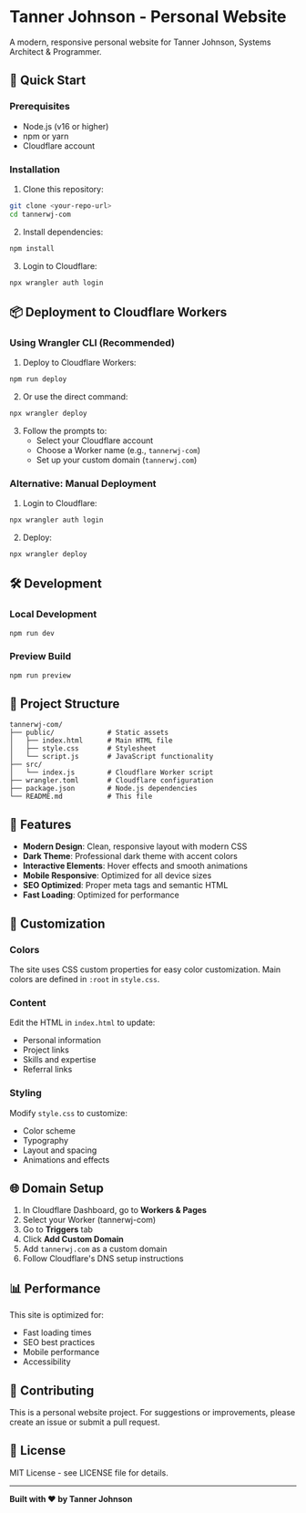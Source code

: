 # Tanner Johnson - Personal Website

A modern, responsive personal website for Tanner Johnson, Systems Architect & Programmer.

## 🚀 Quick Start

### Prerequisites
- Node.js (v16 or higher)
- npm or yarn
- Cloudflare account

### Installation

1. Clone this repository:
```bash
git clone <your-repo-url>
cd tannerwj-com
```

2. Install dependencies:
```bash
npm install
```

3. Login to Cloudflare:
```bash
npx wrangler auth login
```

## 📦 Deployment to Cloudflare Workers

### Using Wrangler CLI (Recommended)

1. Deploy to Cloudflare Workers:
```bash
npm run deploy
```

2. Or use the direct command:
```bash
npx wrangler deploy
```

3. Follow the prompts to:
   - Select your Cloudflare account
   - Choose a Worker name (e.g., `tannerwj-com`)
   - Set up your custom domain (`tannerwj.com`)

### Alternative: Manual Deployment

1. Login to Cloudflare:
```bash
npx wrangler auth login
```

2. Deploy:
```bash
npx wrangler deploy
```

## 🛠️ Development

### Local Development
```bash
npm run dev
```

### Preview Build
```bash
npm run preview
```

## 📁 Project Structure

```
tannerwj-com/
├── public/             # Static assets
│   ├── index.html      # Main HTML file
│   ├── style.css       # Stylesheet
│   └── script.js       # JavaScript functionality
├── src/
│   └── index.js        # Cloudflare Worker script
├── wrangler.toml       # Cloudflare configuration
├── package.json        # Node.js dependencies
└── README.md           # This file
```

## 🎨 Features

- **Modern Design**: Clean, responsive layout with modern CSS
- **Dark Theme**: Professional dark theme with accent colors
- **Interactive Elements**: Hover effects and smooth animations
- **Mobile Responsive**: Optimized for all device sizes
- **SEO Optimized**: Proper meta tags and semantic HTML
- **Fast Loading**: Optimized for performance

## 🔧 Customization

### Colors
The site uses CSS custom properties for easy color customization. Main colors are defined in `:root` in `style.css`.

### Content
Edit the HTML in `index.html` to update:
- Personal information
- Project links
- Skills and expertise
- Referral links

### Styling
Modify `style.css` to customize:
- Color scheme
- Typography
- Layout and spacing
- Animations and effects

## 🌐 Domain Setup

1. In Cloudflare Dashboard, go to **Workers & Pages**
2. Select your Worker (tannerwj-com)
3. Go to **Triggers** tab
4. Click **Add Custom Domain**
5. Add `tannerwj.com` as a custom domain
6. Follow Cloudflare's DNS setup instructions

## 📊 Performance

This site is optimized for:
- Fast loading times
- SEO best practices
- Mobile performance
- Accessibility

## 🤝 Contributing

This is a personal website project. For suggestions or improvements, please create an issue or submit a pull request.

## 📄 License

MIT License - see LICENSE file for details.

---

**Built with ❤️ by Tanner Johnson**

